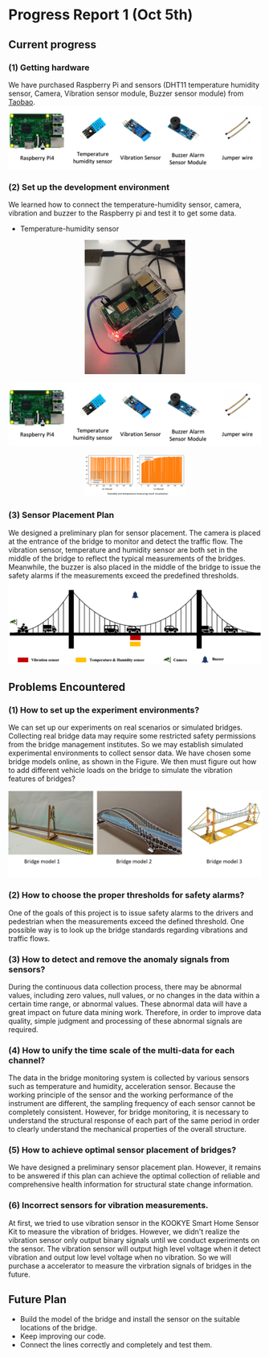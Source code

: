 # Progress Report 1 (Oct 5th)


## Current progress

### (1) Getting hardware
We have purchased Raspberry Pi and sensors (DHT11 temperature humidity sensor, Camera, Vibration sensor module, Buzzer sensor module) from [Taobao](https://www.taobao.com/).
![image](https://github.com/xiongrxchn/IntelBri.github.io/blob/gh-pages/Images/Sensors.png)

### (2) Set up the development environment
We learned how to connect the temperature-humidity sensor, camera, vibration and buzzer to the Raspberry pi and test it to get some data.

- Temperature-humidity sensor

<div align="center"><img width="200" src="https://github.com/xiongrxchn/IntelBri.github.io/blob/gh-pages/Images/humidity%20snesor%20connection.png"/></div>

![image](https://github.com/xiongrxchn/IntelBri.github.io/blob/gh-pages/Images/Sensors.png)

<div align="center"><img width="200" src="https://github.com/xiongrxchn/IntelBri.github.io/blob/gh-pages/Images/humidity%20and%20temperature%20measuring%20result%20visualization.png"/></div>

### (3) Sensor Placement Plan
We designed a preliminary plan for sensor placement. The camera is placed at the entrance of the bridge to monitor and detect the traffic flow. The vibration sensor, temperature and humidity sensor are both set in the middle of the bridge to reflect the typical measurements of the bridges. Meanwhile, the buzzer is also placed in the middle of the bridge to issue the safety alarms if the measurements exceed the predefined thresholds.
![image](https://github.com/xiongrxchn/IntelBri.github.io/blob/gh-pages/Images/Sensor_pla.png)

## Problems Encountered

### (1) How to set up the experiment environments?
We can set up our experiments on real scenarios or simulated bridges. Collecting real bridge data may require some restricted safety permissions from the bridge management institutes. So we may establish simulated experimental environments to collect sensor data. We have chosen some bridge models online, as shown in the Figure. We then must figure out how to add different vehicle loads on the bridge to simulate the vibration features of bridges?

![image](https://github.com/xiongrxchn/IntelBri.github.io/blob/gh-pages/Images/bridge%20model.png)

### (2) How to choose the proper thresholds for safety alarms?
One of the goals of this project is to issue safety alarms to the drivers and pedestrian when the measurements exceed the defined threshold. One possible way is to look up the bridge standards regarding vibrations and traffic flows.

### (3) How to detect and remove the anomaly signals from sensors?
During the continuous data collection process, there may be abnormal values, including zero values, null values, or no changes in the data within a certain time range, or abnormal values. These abnormal data will have a great impact on future data mining work. Therefore, in order to improve data quality, simple judgment and processing of these abnormal signals are required.

### (4) How to unify the time scale of the multi-data for each channel?
The data in the bridge monitoring system is collected by various sensors such as temperature and humidity, acceleration sensor. Because the working principle of the sensor and the working performance of the instrument are different, the sampling frequency of each sensor cannot be completely consistent. However, for bridge monitoring, it is necessary to understand the structural response of each part of the same period in order to clearly understand the mechanical properties of the overall structure.

### (5) How to achieve optimal sensor placement of bridges?
We have designed a preliminary sensor placement plan. However, it remains to be answered if this plan can achieve the optimal collection of reliable and comprehensive health information for structural state change information.

### (6) Incorrect sensors for vibration measurements.
At first, we tried to use vibration sensor in the KOOKYE Smart Home Sensor Kit to measure the vibration of bridges. However, we didn't realize the vibration sensor only output binary signals until we conduct experiments on the sensor. The vibration sensor will output high level voltage when it detect vibration and output low level voltage when no vibration. So we will purchase a accelerator to measure the virbration signals of bridges in the future.

## Future Plan
- Build the model of the bridge and install the sensor on the suitable locations of the bridge.
- Keep improving our code.
- Connect the lines correctly and completely and test them.
